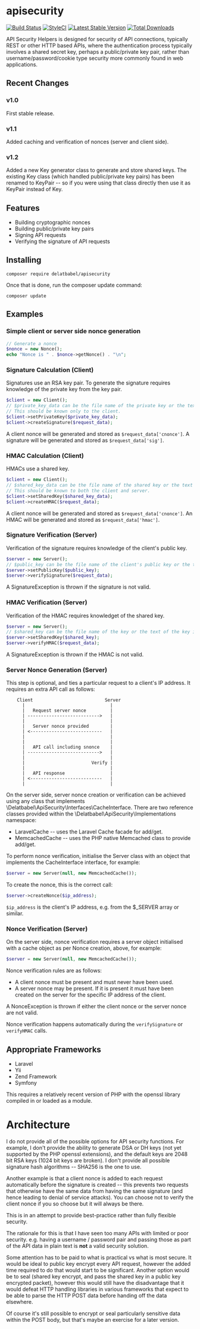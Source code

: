 # apisecurity

[![Build Status](https://travis-ci.org/delatbabel/apisecurity.png?branch=master)](https://travis-ci.org/delatbabel/apisecurity)
[![StyleCI](https://styleci.io/repos/50161241/shield)](https://styleci.io/repos/50161241)
[![Latest Stable Version](https://poser.pugx.org/delatbabel/apisecurity/version.png)](https://packagist.org/packages/ddpro/apisecurity)
[![Total Downloads](https://poser.pugx.org/delatbabel/apisecurity/d/total.png)](https://packagist.org/packages/delatbabel/apisecurity)

API Security Helpers is designed for security of API connections, typically REST or
other HTTP based APIs, where the authentication process typically involves a shared
secret key, perhaps a public/private key pair, rather than username/password/cookie
type security more commonly found in web applications.

## Recent Changes

### v1.0

First stable release.

### v1.1

Added caching and verification of nonces (server and client side).

### v1.2

Added a new Key generator class to generate and store shared keys.  The existing Key
class (which handled public/private key pairs) has been renamed to KeyPair -- so if
you were using that class directly then use it as KeyPair instead of Key.

## Features

* Building cryptographic nonces
* Building public/private key pairs
* Signing API requests
* Verifying the signature of API requests

## Installing

```
composer require delatbabel/apisecurity
```

Once that is done, run the composer update command:

```
composer update
```

## Examples

### Simple client or server side nonce generation

```php
// Generate a nonce
$nonce = new Nonce();
echo "Nonce is " . $nonce->getNonce() . "\n";
```

### Signature Calculation (Client)

Signatures use an RSA key pair.  To generate the signature requires knowledge of the private
key from the key pair.

```php
$client = new Client();
// $private_key_data can be the file name of the private key or the text of the key itself.
// This should be known only to the client.
$client->setPrivateKey($private_key_data);
$client->createSignature($request_data);
```

A client nonce will be generated and stored as `$request_data['cnonce']`.  A signature will
be generated and stored as `$request_data['sig']`.

### HMAC Calculation (Client)

HMACs use a shared key.

```php
$client = new Client();
// $shared_key_data can be the file name of the shared key or the text of the key itself.
// This should be known to both the client and server.
$client->setSharedKey($shared_key_data);
$client->createHMAC($request_data);
```

A client nonce will be generated and stored as `$request_data['cnonce']`.  An HMAC will
be generated and stored as `$request_data['hmac']`.

### Signature Verification (Server)

Verification of the signature requires knowledge of the client's public key.

```php
$server = new Server();
// $public_key can be the file name of the client's public key or the text of the key itself.
$server->setPublicKey($public_key);
$server->verifySignature($request_data);
```

A SignatureException is thrown if the signature is not valid.

### HMAC Verification (Server)

Verification of the HMAC requires knowledget of the shared key.

```php
$server = new Server();
// $shared_key can be the file name of the key or the text of the key itself.
$server->setSharedKey($shared_key);
$server->verifyHMAC($request_data);
```

A SignatureException is thrown if the HMAC is not valid.

### Server Nonce Generation (Server)

This step is optional, and ties a particular request to a client's IP address.  It requires
an extra API call as follows:

```
    Client                           Server
      |                                |
      |   Request server nonce         |
      | --------------------------->   |
      |                                |
      |   Server nonce provided        |
      | <---------------------------   |
      |                                |
      |                                |
      |   API call including snonce    |
      | --------------------------->   |
      |                                |
      |                         Verify |
      |                                |
      |   API response                 |
      | <---------------------------   |
      |                                |
```

On the server side, server nonce creation or verification can be achieved using any class that
implements \Delatbabel\ApiSecurity\Interfaces\CacheInterface.  There are two reference classes
provided within the \Delatbabel\ApiSecurity\Implementations namespace:

* LaravelCache -- uses the Laravel Cache facade for add/get.
* MemcachedCache -- uses the PHP native Memcached class to provide add/get.

To perform nonce verification, initialise the Server class with an object that implements
the CacheInterface interface, for example:

```php
$server = new Server(null, new MemcachedCache());
```

To create the nonce, this is the correct call:

```php
$server->createNonce($ip_address);
```

`$ip_address` is the client's IP address, e.g. from the $_SERVER array or similar.

### Nonce Verification (Server)

On the server side, nonce verification requires a server object initialised with a cache
object as per Nonce creation, above, for example:

```php
$server = new Server(null, new MemcachedCache());
```

Nonce verification rules are as follows:

* A client nonce must be present and must never have been used.
* A server nonce may be present. If it is present it must have been created on the server for the
  specific IP address of the client.

A NonceException is thrown if either the client nonce or the server nonce are not valid.

Nonce verification happens automatically during the `verifySignature` or `verifyHMAC` calls.

## Appropriate Frameworks

* Laravel
* Yii
* Zend Framework
* Symfony

This requires a relatively recent version of PHP with the openssl library compiled in
or loaded as a module.

# Architecture

I do not provide all of the possible options for API security functions.  For example,
I don't provide the ability to generate DSA or DH keys (not yet supported by the PHP
openssl extensions), and the default keys are 2048 bit RSA keys (1024 bit keys are broken).
I don't provide all possible signature hash algorithms -- SHA256 is the one to use.

Another example is that a client nonce is added to each request automatically before
the signature is created -- this prevents two requests that otherwise have the same data
from having the same signature (and hence leading to denial of service attacks).  You
can choose not to verify the client nonce if you so choose but it will always be there.

This is in an attempt to provide best-practice rather than fully flexible security.

The rationale for this is that I have seen too many APIs with limited or poor security.
e.g. having a username / password pair and passing those as part of the API data in
plain text is **not** a valid security solution.

Some attention has to be paid to what is practical vs what is most secure.  It would be
ideal to public key encrypt every API request, however the added time required to do that
would start to be significant.  Another option would be to seal (shared key encrypt, and
pass the shared key in a public key encrypted packet), however this would still have the
disadvantage that it would defeat HTTP handling libraries in various frameworks that expect
to be able to parse the HTTP POST data before handing off the data elsewhere.

Of course it's still possible to encrypt or seal particularly sensitive data within the
POST body, but that's maybe an exercise for a later version.
